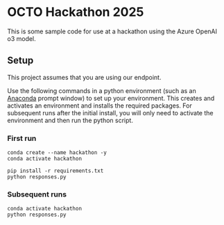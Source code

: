 # OCTO Hackathon 2025
This is some sample code for use at a hackathon using the Azure OpenAI o3 model.  

## Setup
This project assumes that you are using our endpoint.  

Use the following commands in a python environment (such as an [Anaconda](https://www.anaconda.com/download) prompt window) to set up your environment.  This creates and activates an environment and installs the required packages.  For subsequent runs after the initial install, you will only need to activate the environment and then run the python script.  

### First run
```
conda create --name hackathon -y
conda activate hackathon

pip install -r requirements.txt
python responses.py
```

### Subsequent runs
```
conda activate hackathon
python responses.py
```